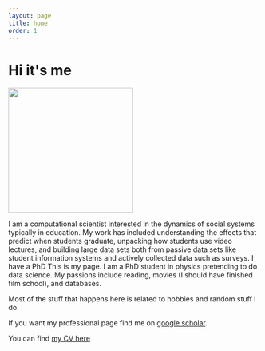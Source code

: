 ```yaml
---
layout: page
title: home
order: 1
---
```


# Hi it's me

<img src="https://i.imgur.com/POQODZA.jpg" width="250" />

I am a computational scientist interested in the dynamics of social systems typically in education. My work has included understanding the effects that predict when students graduate, unpacking how students use video lectures, and building large data sets both from passive data sets like student information systems and actively collected data such as surveys. I have a PhD This is my page. I am a PhD student in physics pretending to do data science. My passions include reading, movies (I should have finished film school), and databases.

Most of the stuff that happens here is related to hobbies and random stuff I do. 

If you want my professional page find me on [google scholar](https://scholar.google.no/citations?user=OFBaoZEAAAAJ&hl=en).

You can find [my CV here](https://github.com/mnky9800n/john-aiken---cv/blob/main/john_aiken___cv.pdf)

